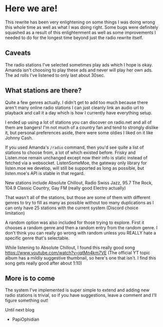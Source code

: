 # Here we are!
This rewrite has been very enlightening on some things I was doing wrong this whole time as well as what I was doing right. Some bugs were definitely squashed as a result of this enlightenment as well as some improvements I needed to do for the longest time beyond just the radio rewrite itself.

## Caveats
The radio stations I've selected sometimes play ads which I hope is okay. Amanda isn't choosing to play these ads and never will play her own ads. The ad rolls I've listened to only last about 30sec.

## What stations are there?
Quite a few genres actually. I didn't get to add too much because there aren't many online radio stations I can just cleanly link an audio url to playback and call it a day which is how I currently have everything setup.

I ended up using a lot of stations you can discover on radio.net and all of them are bangers! I'm not much of a country fan and tend to strongly dislike it, but personal preferences aside, there were some oldies I liked on it like Johnny Cash.

If you used Amanda's `/radio` command, then you'd see quite a list of stations to choose from, a lot of which existed before.
Frisky and Listen.moe remain unchanged except now their info is static instead of fetched via a websocket. ListenSomeMoe, the gateway only library for listen.moe we develop, will still be supported as long as possible, but listen.moe's API is stable in that regard.

New stations include Absolute Chillout, Radio Swiss Jazz, 95.7 The Rock, 104.9 Classic Country, Gay FM (really good Electro actually)

That wasn't all of the stations, but those are some of them with different genres to try to fill as many as possible without too many duplications as I can only have 25 stations with the current system (Discord choice limitation)

A random option was also included for those trying to explore. First it chooses a random genre and then a random entry from the random genre.
I don't think you can really go wrong with random unless you REALLY hate a specific genre that's selectable.

While listening to Absolute Chillout, I found this really good song https://www.youtube.com/watch?v=jqtMn4km7VE (The official YT topic album has a mildly suggestive thumbnail, so here's one that isn't. I find this song gets really good after about 1:10)

## More is to come
The system I've implemented is super simple to extend and adding new radio stations is trivial, so if you have suggestions, leave a comment and I'll figure something out!

Until next blog
- PapiOphidian
